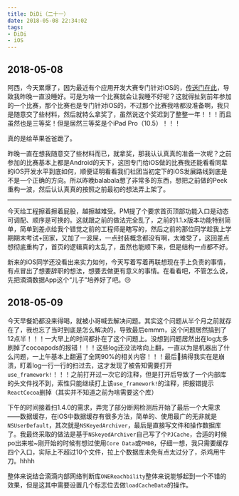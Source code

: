```yaml
---
title: DiDi（二十一）
date: 2018-05-08 22:34:02
tags:
- DiDi
- iOS
---
```


## 2018-05-08

阿西，今天累爆了，因为最近有个应用开发大赛专门针对iOS的，[传送门在此](http://www.appcontest.net/2018/index.html)，导致我昨晚一直没睡好。可是为啥一个比赛就会让我睡不好呢？这就得扯到前年参加的一个比赛，那个比赛也是专门针对iOS的，不过那个比赛我啥都没准备啊，我只是随意交了些材料，然后就特么拿奖了，虽然说这个奖迟到了整整一年！！！而且虽然也是三等奖！但是居然三等奖是个iPad Pro（10.5）！！！

真的是给苹果爸爸跪了。

昨晚一直在想我随意交了些材料而已，就拿奖，那我认认真真的准备一次呢？之前参加的比赛基本上都是Android的天下，这回专门给iOS做的比赛我还能看看同辈的iOS开发水平到底如何，顺便证明看看我们社团当初定下的iOS发展路线到底是不是一个正确的方向。所以昨晚balabala想了非常多的东西，想把之前做的Peek重构一波，然后认认真真的按照之前最初的想法弄上架了。

---

今天给工程擦着擦着屁股，越擦越难受。PM提了个要求首页顶部功能入口是动态可调配、顺序是可换的。这就跟之前的做法完全乱了，之前的1.1.x版本功能特别简单，简单到差点给我个错觉之前的工程师是瞎写的，然后之前的那位同学趁我上学期期末考试+回家，又加了一波屎，一点封装概念都没有啊，太难受了，这回差点想彻底重构了，首页的逻辑真的太乱了，虽然也能顺下来，但是结构一点都不好。

新来的iOS同学还没看出来实力如何，今天写着写着再联想现在手上负责的事情，有点冒出了想要辞职的想法，想要去做更有意义的事情。在看看吧，不管怎么说，先把滴滴数据App这个“儿子”培养好了吧。😔



## 2018-05-09

今天早餐奶都没来得喝，就被小哥喊去解决问题。其实这个问题从半个月之前就存在了，我也忘了当时到底是怎么解决的，导致最后emmm，这个问题居然搞到了12点半！！！一大早上的时间都扑在了这个问题上。没想到问题居然出在log太多刷掉了cocoapods的报错！！！这些log还没法啥向上翻，一直以为是机器出了什么问题，一上午基本上翻遍了全网90%的相关内容！！！最后搞得我实在是崩溃，盯着log一行一行的扫过去，这才发现了被告知需要打开`use_framework!`！！！之前打开过一次它的注释，但是打开后导致了一个内部库的头文件找不到，索性只能继续打上该`use_framework!`的注释，把报错提示`ReactCocoa`删掉（其实并不知道之前为啥需要这个库）

下午的时间接着扫1.4.0的需求，弄完了部分断网检测后开始了最后一个大需求——数据缓存，在iOS中数据缓存有很多方法，简单的、使用最广的无非就是`NSUserDefault`，其次就是`NSKeyedArchiver`，最后是直接写文件和操作数据库了。我最终采取的做法是基于`NSkeyedArchiver`自己写了个`PJCache`，合适的时候po出来啦~刚开始的时候有想过使用`Core Data`或`FMDB`，仔细一想，我只需要缓存四个入口，实际上不超过10个文件，拉上个数据库未免有点太过分了，杀鸡用牛刀。hhhh

整体来说结合滴滴内部网络判断库`ONEReachbility`整体来说能够起到一个不错的效果，但是这其中需要设置几个标志位去做`loadCacheData`的操作。